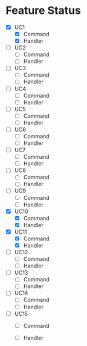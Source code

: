 ﻿# Feature Status

* [x] UC1
  * [x] Command
  * [x] Handler

* [ ] UC2
    * [ ] Command
    * [ ] Handler

* [ ] UC3
    * [ ] Command
    * [ ] Handler

* [ ] UC4
    * [ ] Command
    * [ ] Handler

* [ ] UC5
    * [ ] Command
    * [ ] Handler

* [ ] UC6
    * [ ] Command
    * [ ] Handler

* [ ] UC7
    * [ ] Command
    * [ ] Handler

* [ ] UC8
    * [ ] Command
    * [ ] Handler

* [ ] UC9
    * [ ] Command
    * [ ] Handler

* [X] UC10
    * [X] Command
    * [X] Handler

* [X] UC11
    * [X] Command
    * [X] Handler

* [ ] UC12
    * [ ] Command
    * [ ] Handler

* [ ] UC13
    * [ ] Command
    * [ ] Handler

* [ ] UC14
    * [ ] Command
    * [ ] Handler

* [ ] UC15
    * [ ] Command
    * [ ] Handler

